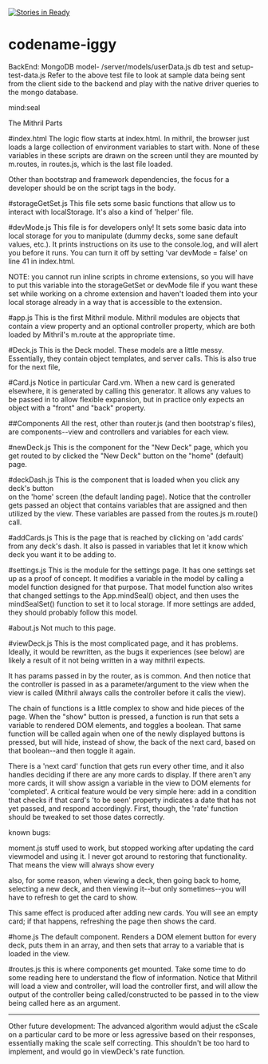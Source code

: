 [![Stories in Ready](https://badge.waffle.io/undefined-NaN/codename-iggy.png?label=ready&title=Ready)](https://waffle.io/undefined-NaN/codename-iggy)
# codename-iggy


BackEnd: MongoDB
model- /server/models/userData.js
db test and setup- test-data.js
Refer to the above test file to look at sample data being sent from the client side to the backend and play with the native driver queries to the mongo database.



mind:seal

The Mithril Parts

#index.html
The logic flow starts at index.html. In mithril, the browser
just loads a large collection of environment variables to start with.
None of these variables in these scripts are drawn on the screen until 
they are mounted by m.routes, in routes.js, which is the last file 
loaded.

Other than bootstrap and framework dependencies, the focus for a 
developer should be on the script tags in the body.

#storageGetSet.js
This file sets some basic functions that allow us to interact with
localStorage. It's also a kind of 'helper' file. 

#devMode.js
This file is for developers only! It sets some basic data into local 
storage for you to manipulate (dummy decks, some sane default values, 
etc.). It prints instructions on its use to the console.log, and will 
alert you before it runs. You can turn it off by setting 'var devMode = 
false' on line 41 in index.html.

NOTE: you cannot run inline scripts in chrome extensions, so you will 
have to put this variable into the storageGetSet or devMode file if 
you want these set while working on a chrome extension and haven't 
loaded them into your local storage already in a way that is accessible 
to the extension.

#app.js
This is the first Mithril module. Mithril modules are objects that
contain a view property and an optional controller property, which are 
both loaded by Mithril's m.route at the appropriate time.

#Deck.js
This is the Deck model. These models are a little messy. Essentially,
they contain object templates, and server calls. This is also true for 
the next file,

#Card.js
Notice in particular Card.vm. When a new card is generated elsewhere, 
it is generated by calling this generator. It allows any values to be 
passed in to allow flexible expansion, but in practice only expects an
object with a "front" and "back" property.

##Components
All the rest, other than router.js (and then bootstrap's files), are
components--view and controllers and variables for each view.

#newDeck.js 
This is the component for the "New Deck" page, which you get routed to
by clicked the "New Deck" button on the "home" (default) page.

#deckDash.js
This is the component that is loaded when you click any deck's button  
on the 'home' screen (the default landing page). Notice that the 
controller gets passed an object that contains variables that are
assigned and then utilized by the view. These variables are passed
from the routes.js m.route() call. 

#addCards.js
This is the page that is reached by clicking on 'add cards' from any
deck's dash. It also is passed in variables that let it know which deck
you want it to be adding to.

#settings.js
This is the module for the settings page. It has one settings set up
as a proof of concept. It modifies a variable in the model by calling
a model function designed for that purpose. That model function also
writes that changed settings to the App.mindSeal() object, and then
uses the mindSealSet() function to set it to local storage. If more
settings are added, they should probably follow this model.

#about.js
Not much to this page. 

#viewDeck.js
This is the most complicated page, and it has problems. Ideally, it 
would be rewritten, as the bugs it experiences (see below) are likely a 
result of it not being written in a way mithril expects.

It has params passed in by the router, as is common. And then notice 
that the controller is passed in as a parameter/argument to the view 
when the view is called (Mithril always calls the controller before it
calls the view). 

The chain of functions is a little complex to show and hide pieces of
the page. When the "show" button is pressed, a function is run that
sets a variable to rendered DOM elements, and toggles a boolean. That 
same function will be called again when one of the newly displayed 
buttons is pressed, but will hide, instead of show, the back of the 
next card, based on that boolean--and then toggle it again.

There is a 'next card' function that gets run every other time, 
and it also handles deciding if there are any more cards to display.
If there aren't any more cards, it will show assign a variable in the 
view to DOM elements for 'completed'. A critical feature would be
very simple here: add in a condition that checks if that card's 
'to be seen' property indicates a date that has not yet passed, 
and respond accordingly. First, though, the 'rate' function should
be tweaked to set those dates correctly.

known bugs:

moment.js stuff used to work, but stopped working after updating the 
card viewmodel and using it. I never got around to restoring that 
functionality. That means the view will always show every

also, for some reason, when viewing a deck, then going back to home,
selecting a new deck, and then viewing it--but only sometimes--you
will have to refresh to get the card to show.

This same effect is produced after adding new cards. You will see an
empty card; if that happens, refreshing the page then shows the card.

#home.js
The default component. Renders a DOM element button for every deck, puts 
them in an array, and then sets that array to a variable that is loaded
in the view.

#routes.js
this is where components get mounted. Take some time to do some reading
here to understand the flow of information. Notice that Mithril will
load a view and controller, will load the controller first, and will
allow the output of the controller being called/constructed to be passed
in to the view being called here as an argument.

-----

Other future development:
The advanced algorithm would adjust the cScale on a particular card to be
more or less agressive based on their responses, essentially making the
scale self correcting. This shouldn't be too hard to implement, and would 
go in viewDeck's rate function.
